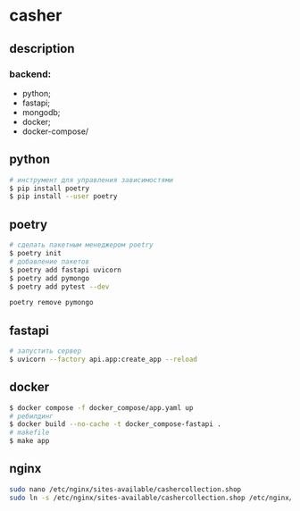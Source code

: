 ﻿# casher

## description
### backend:
   - python;
   - fastapi;
   - mongodb;
   - docker;
   - docker-compose/

## python
```bash
# инструмент для управления зависимостями
$ pip install poetry
$ pip install --user poetry
```

## poetry
```bash
# сделать пакетным менеджером poetry
$ poetry init
# добавление пакетов
$ poetry add fastapi uvicorn
$ poetry add pymongo
$ poetry add pytest --dev

poetry remove pymongo
```

## fastapi
```bash
# запустить сервер
$ uvicorn --factory api.app:create_app --reload
```

## docker
```bash
$ docker compose -f docker_compose/app.yaml up
# ребилдинг
$ docker build --no-cache -t docker_compose-fastapi .
# makefile
$ make app
```

## nginx
```bash
sudo nano /etc/nginx/sites-available/cashercollection.shop
sudo ln -s /etc/nginx/sites-available/cashercollection.shop /etc/nginx/sites-enabled/

```